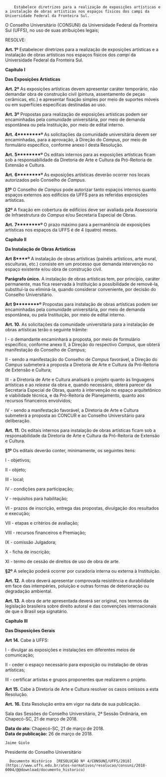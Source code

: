         Estabelece diretrizes para a realização de exposições artísticas e a instalação de obras artísticas nos espaços físicos dos campi da Universidade Federal da Fronteira Sul.  

O Conselho Universitário (CONSUNI) da Universidade Federal da Fronteira Sul (UFFS), no uso de suas atribuições legais;

  

 RESOLVE:

  

 **Art. 1º** Estabelecer diretrizes para a realização de exposições artísticas e a instalação de obras artísticas nos espaços físicos dos *campi* da Universidade Federal da Fronteira Sul.

  

 **Capítulo I**

 **Das Exposições Artísticas**

  

 **Art. 2º** As exposições artísticas devem apresentar caráter temporário, não demandar obra de construção civil (pintura, assentamento de peças cerâmicas, etc.) e apresentar fixação simples por meio de suportes móveis ou em superfícies específicas destinadas ao uso.

  

 **Art. 3******º**** Propostas para realização de exposições artísticas podem ser encaminhadas pela comunidade universitária, por meio de demanda espontânea ou pela Instituição, por meio de edital interno.

  

 ****Art.**** ****4********º**** As solicitações da comunidade universitária devem ser encaminhadas, para a aprovação, à Direção do *Campus*, por meio de formulário específico, conforme anexo I desta Resolução.

  

 **Art.** ****5********º**** Os editais internos para as exposições artísticas ficam sob a responsabilidade da Diretoria de Arte e Cultura da Pró-Reitoria de Extensão e Cultura.

  

 ****Art.**** ****6********º**** As exposições artísticas deverão ocorrer nos locais autorizados pelo Conselho de *Campus*.

 ****§********1********º**** O Conselho de *Campus* pode autorizar tanto espaços internos quanto espaços externos aos edifícios da UFFS para as referidas exposições artísticas.

 ****§********2********º**** A fixação em cobertura de edifícios deve ser avaliada pela Assessoria de Infraestrutura do *Campus* e/ou Secretaria Especial de Obras.

  

 ****Art.**** ****7********º**** O prazo máximo para a permanência de exposições artísticas nos espaços da UFFS é de 4 (quatro) meses.

  

 **Capítulo II**

 **Da Instalação de Obras Artísticas**

  

 **Art** **8****º** A instalação de obras artísticas (painéis artísticos, arte mural, esculturas, etc.) consiste em um processo que demanda intervenção no espaço existente e/ou obra de construção civil.

 **Parágrafo único.** A instalação de obras artísticas tem, por princípio, caráter permanente, mas fica reservada à Instituição a possibilidade de removê-la, substituí-la ou eliminá-la, quando considerar conveniente, por decisão do Conselho Universitário.

  

 ****Art**** ****9********º**** Propostas para instalação de obras artísticas podem ser encaminhadas pela comunidade universitária, por meio de demanda espontânea, ou pela Instituição, por meio de edital interno.

  

 **Art. 10.** As solicitações da comunidade universitária para a instalação de obras artísticas terão o seguinte trâmite:

 I - o demandante encaminhará a proposta, por meio de formulário específico, conforme anexo II, à Direção do respectivo *Campus*, que obterá manifestação do Conselho de *Campus*;

  II - sendo a manifestação do Conselho de *Campus* favorável, a Direção do *Campus* submeterá a proposta a Diretoria de Arte e Cultura da Pró-Reitoria de Extensão e Cultura;

  III - a Diretoria de Arte e Cultura analisará o projeto quanto às linguagens artísticas e ao *release* da obra e, quando necessário, obterá parecer da Secretaria Especial de Obras, quanto à intervenção no espaço arquitetônico e viabilidade técnica, e da Pró-Reitoria de Planejamento, quanto aos recursos financeiros envolvidos;

  IV - sendo a manifestação favorável, a Diretoria de Arte e Cultura submeterá a proposta ao CONCUR e ao Conselho Universitário para deliberação.

  

 **Art.** ****1********1********.**** Os editais internos para instalação de obras artísticas ficam sob a responsabilidade da Diretoria de Arte e Cultura da Pró-Reitoria de Extensão e Cultura.

 ****§1º**** Os editais deverão conter, minimamente, os seguintes itens:

 I - objetivos;

 II - objeto;

 III - local;

 IV - condições para participação;

 V - requisitos para habilitação;

 VI - prazos de inscrição, entrega das propostas, divulgação dos resultados e execução;

 VII - etapas e critérios de avaliação;

 VIII - recursos financeiros e Premiação;

 IX - comissão Julgadora;

 X - ficha de inscrição;

 XI - termo de cessão de direitos de uso de obra de arte.

 ****§********2********º**** A seleção poderá ocorrer por curadoria interna ou externa à Instituição.

  

 ****Art. 1********2********.**** A obra deverá apresentar comprovada resistência e durabilidade em face das intempéries, poluição e outras formas de deterioração ou degradação ambiental.

  

 **Art. 1****3****.** A obra de arte apresentada deverá ser original, nos termos da legislação brasileira sobre direito autoral e das convenções internacionais de que o Brasil seja signatário.

  

 **Capítulo III**

 ****Das Disposições Gerais****

  

 **Art** **1****4****.** Cabe à UFFS:

 I - divulgar as exposições e instalações em diferentes meios de comunicação;

 II - ceder o espaço necessário para exposição ou instalação de obras artísticas;

 III - certificar artistas e grupos proponentes que realizarem o projeto.

  

 ****Art**** ****1********5********.**** Cabe à Diretoria de Arte e Cultura resolver os casos omissos a esta Resolução.

  

 **Art.** **1****6****.** Esta Resolução entra em vigor na data de sua publicação.

  

  Sala das Sessões do Conselho Universitário, 2ª Sessão Ordinária, em Chapecó-SC, 21 de março de 2018.

  

   **Data do ato:** Chapecó-SC, 21 de março de 2018.   
 **Data de publicação:**  26 de março de 2018. 

    Jaime Giolo   
 Presidente do Conselho Universitário 

      Documento Histórico  [RESOLUÇÃO Nº 4/CONSUNI/UFFS/2018](https://www.uffs.edu.br/atos-normativos/resolucao/consuni/2018-0004/@@download/documento_historico)     
      